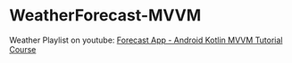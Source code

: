 # WeatherForecast-MVVM

Weather Playlist on youtube: [Forecast App - Android Kotlin MVVM Tutorial Course](https://www.youtube.com/playlist?list=PLB6lc7nQ1n4jTLDyU2muTBo8xk0dg0D_w)
